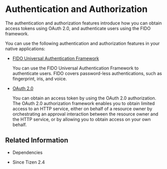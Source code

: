 # Authentication and Authorization


The authentication and authorization features introduce how you can obtain access tokens using OAuth 2.0, and authenticate users using the FIDO framework.

You can use the following authentication and authorization features in your native applications:

- [FIDO Universal Authentication Framework](fido.md)

  You can use the FIDO Universal Authentication Framework to authenticate users. FIDO covers password-less authentications, such as fingerprint, iris, and voice.

- [OAuth 2.0](oauth.md)

  You can obtain an access token by using the OAuth 2.0 authorization. The OAuth 2.0 authorization framework enables you to obtain limited access to an HTTP service, either on behalf of a resource owner by orchestrating an approval interaction between the resource owner and the HTTP service, or by allowing you to obtain access on your own behalf.

## Related Information
* Dependencies
 - Since Tizen 2.4
